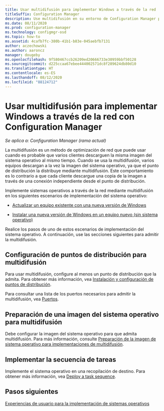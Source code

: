 ```yaml
---
title: Usar multidifusión para implementar Windows a través de la red
titleSuffix: Configuration Manager
description: Use multidifusión en su entorno de Configuration Manager para que varios equipos puedan descargar simultáneamente la imagen del sistema operativo.
ms.date: 08/11/2020
ms.prod: configuration-manager
ms.technology: configmgr-osd
ms.topic: how-to
ms.assetid: 4cafb7fc-380b-41b1-b83e-045aebfb7131
author: aczechowski
ms.author: aaroncz
manager: dougeby
ms.openlocfilehash: 9f580467ccb26209ed20666733e30959bbf50128
ms.sourcegitcommit: d225ccaa67ebee444002571dc8f289624db80d10
ms.translationtype: HT
ms.contentlocale: es-ES
ms.lasthandoff: 08/12/2020
ms.locfileid: "88124712"
---
```

# <a name="use-multicast-to-deploy-windows-over-the-network-with-configuration-manager"></a>Usar multidifusión para implementar Windows a través de la red con Configuration Manager

*Se aplica a: Configuration Manager (rama actual)*

La multidifusión es un método de optimización de red que puede usar cuando es probable que varios clientes descarguen la misma imagen del sistema operativo al mismo tiempo. Cuando se usa la multidifusión, varios equipos descargan a la vez la imagen del sistema operativo, ya que el punto de distribución la distribuye mediante multidifusión. Este comportamiento es lo contrario a que cada cliente descargue una copia de la imagen a través de una conexión independiente desde el punto de distribución.

Implemente sistemas operativos a través de la red mediante multidifusión en los siguientes escenarios de implementación del sistema operativo:

- [Actualizar un equipo existente con una nueva versión de Windows](refresh-an-existing-computer-with-a-new-version-of-windows.md)

- [Instalar una nueva versión de Windows en un equipo nuevo (sin sistema operativo)](install-new-windows-version-new-computer-bare-metal.md)

Realice los pasos de uno de estos escenarios de implementación del sistema operativo. A continuación, use las secciones siguientes para admitir la multidifusión.

## <a name="configure-distribution-points-for-multicast"></a><a name="BKMK_Configure"></a> Configuración de puntos de distribución para multidifusión

Para usar multidifusión, configure al menos un punto de distribución que la admita. Para obtener más información, vea [Instalación y configuración de puntos de distribución](../../core/servers/deploy/configure/install-and-configure-distribution-points.md#bkmk_config-multicast).

Para consultar una lista de los puertos necesarios para admitir la multidifusión, vea [Puertos](../../core/plan-design/hierarchy/ports.md#BKMK_PortsClient-DP2).

## <a name="prepare-an-os-image-for-multicast"></a>Preparación de una imagen del sistema operativo para multidifusión

Debe configurar la imagen del sistema operativo para que admita multidifusión. Para más información, consulte [Preparación de la imagen de sistema operativo para implementaciones de multidifusión](../get-started/manage-operating-system-images.md#BKMK_OSImageMulticast).

## <a name="deploy-the-task-sequence"></a><a name="BKMK_Deploy"></a> Implementar la secuencia de tareas

Implemente el sistema operativo en una recopilación de destino. Para obtener más información, vea [Deploy a task sequence](deploy-a-task-sequence.md).

## <a name="next-steps"></a>Pasos siguientes

[Experiencias de usuario para la implementación de sistemas operativos](../understand/user-experience.md)
